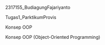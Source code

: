 2317155_BudiagungFajariyanto

Tugas1_ParktikumProvis


Konsep OOP

Konsep OOP (Object-Oriented Programming) 
